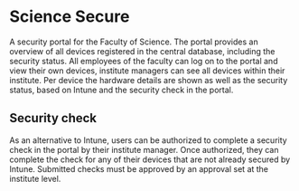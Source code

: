 # Science Secure

A security portal for the Faculty of Science. The portal provides an overview of all devices registered in the central database, including the security status. All employees of the faculty can log on to the portal and view their own devices, institute managers can see all devices within their institute. Per device the hardware details are shown as well as the security status, based on Intune and the security check in the portal.

## Security check

As an alternative to Intune, users can be authorized to complete a security check in the portal by their institute manager. Once authorized, they can complete the check for any of their devices that are not already secured by Intune. Submitted checks must be approved by an approval set at the institute level.
